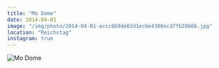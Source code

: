 ```yaml
---
title: "Mo Dome"
date: 2014-04-01
image: "/img/photo/2014-04-01-accc8b9de02d1ecbe4300ecd7fb28666.jpg"
location: "Reichstag"
instagram: true
---
```


![Mo Dome](/img/photo/2014-04-01-accc8b9de02d1ecbe4300ecd7fb28666.jpg)

